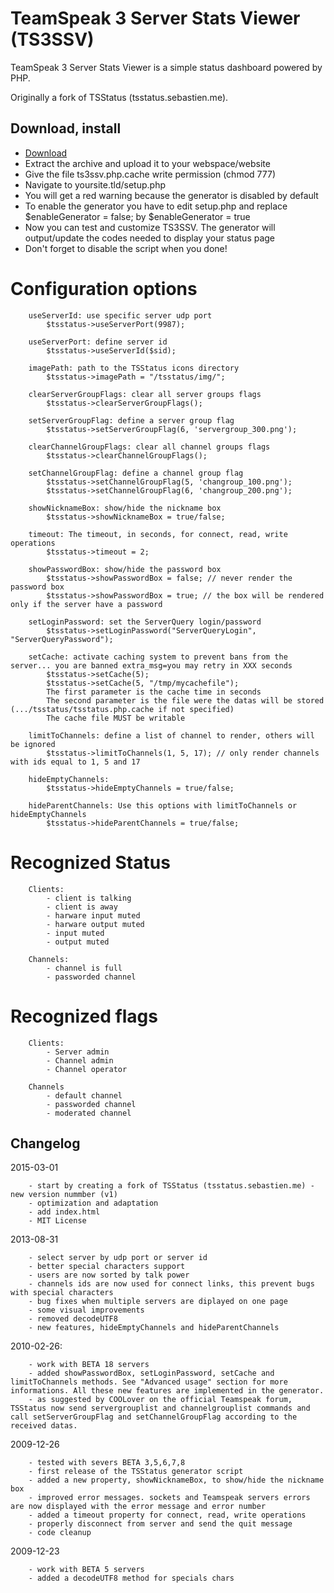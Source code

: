 TeamSpeak 3 Server Stats Viewer (TS3SSV)
=====
TeamSpeak 3 Server Stats Viewer is a simple status dashboard powered by PHP.

Originally a fork of TSStatus (tsstatus.sebastien.me).

## Download, install

- <a href="https://github.com/LeoWinterDE/TS3SSV/archive/master.zip">Download</a>
- Extract the archive and upload it to your webspace/website
- Give the file ts3ssv.php.cache write permission (chmod 777)
- Navigate to yoursite.tld/setup.php
- You will get a red warning because the generator is disabled by default
- To enable the generator you have to edit setup.php and replace $enableGenerator = false; by $enableGenerator = true
- Now you can test and customize TS3SSV. The generator will output/update the codes needed to display your status page  
- Don't forget to disable the script when you done!


# Configuration options
```
	useServerId: use specific server udp port
		$tsstatus->useServerPort(9987);

	useServerPort: define server id
		$tsstatus->useServerId($sid);

	imagePath: path to the TSStatus icons directory
		$tsstatus->imagePath = "/tsstatus/img/";

	clearServerGroupFlags: clear all server groups flags
		$tsstatus->clearServerGroupFlags();

	setServerGroupFlag: define a server group flag
		$tsstatus->setServerGroupFlag(6, 'servergroup_300.png');

	clearChannelGroupFlags: clear all channel groups flags
		$tsstatus->clearChannelGroupFlags();

	setChannelGroupFlag: define a channel group flag
		$tsstatus->setChannelGroupFlag(5, 'changroup_100.png');
		$tsstatus->setChannelGroupFlag(6, 'changroup_200.png');

	showNicknameBox: show/hide the nickname box
		$tsstatus->showNicknameBox = true/false;

	timeout: The timeout, in seconds, for connect, read, write operations
		$tsstatus->timeout = 2;

	showPasswordBox: show/hide the password box
		$tsstatus->showPasswordBox = false; // never render the password box
		$tsstatus->showPasswordBox = true; // the box will be rendered only if the server have a password

	setLoginPassword: set the ServerQuery login/password
		$tsstatus->setLoginPassword("ServerQueryLogin", "ServerQueryPassword");

	setCache: activate caching system to prevent bans from the server... you are banned extra_msg=you may retry in XXX seconds
		$tsstatus->setCache(5);
		$tsstatus->setCache(5, "/tmp/mycachefile");
		The first parameter is the cache time in seconds
		The second parameter is the file were the datas will be stored (.../tsstatus/tsstatus.php.cache if not specified)
		The cache file MUST be writable

	limitToChannels: define a list of channel to render, others will be ignored
		$tsstatus->limitToChannels(1, 5, 17); // only render channels with ids equal to 1, 5 and 17

 	hideEmptyChannels:
		$tsstatus->hideEmptyChannels = true/false;

	hideParentChannels: Use this options with limitToChannels or hideEmptyChannels
		$tsstatus->hideParentChannels = true/false;

```

# Recognized Status
```
	Clients:
		- client is talking
		- client is away
		- harware input muted
		- harware output muted
		- input muted
		- output muted

	Channels:
		- channel is full
		- passworded channel
```

# Recognized flags
```
	Clients:
		- Server admin
		- Channel admin
		- Channel operator

	Channels
		- default channel
		- passworded channel
		- moderated channel
```

## Changelog
2015-03-01
```
	- start by creating a fork of TSStatus (tsstatus.sebastien.me) - new version nummber (v1)
	- optimization and adaptation
	- add index.html
	- MIT License
```
2013-08-31
```
	- select server by udp port or server id
	- better special characters support
	- users are now sorted by talk power
	- channels ids are now used for connect links, this prevent bugs with special characters
	- bug fixes when multiple servers are diplayed on one page
	- some visual improvements
	- removed decodeUTF8
	- new features, hideEmptyChannels and hideParentChannels
```
2010-02-26:
```
	- work with BETA 18 servers
	- added showPasswordBox, setLoginPassword, setCache and limitToChannels methods. See "Advanced usage" section for more informations. All these new features are implemented in the generator.
	- as suggested by COOLover on the official Teamspeak forum, TSStatus now send servergrouplist and channelgrouplist commands and call setServerGroupFlag and setChannelGroupFlag according to the received datas.
```
2009-12-26
```
	- tested with severs BETA 3,5,6,7,8
	- first release of the TSStatus generator script
	- added a new property, showNicknameBox, to show/hide the nickname box
	- improved error messages. sockets and Teamspeak servers errors are now displayed with the error message and error number
	- added a timeout property for connect, read, write operations
	- properly disconnect from server and send the quit message
	- code cleanup
```
2009-12-23
```
	- work with BETA 5 servers
	- added a decodeUTF8 method for specials chars
```
